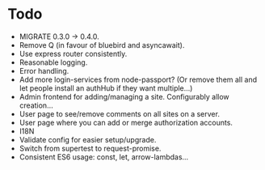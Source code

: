 Todo
====

* MIGRATE 0.3.0 → 0.4.0.
* Remove Q (in favour of bluebird and asyncawait).
* Use express router consistently.
* Reasonable logging.
* Error handling.
* Add more login-services from node-passport? (Or remove them all and let people install an authHub
  if they want multiple…)
* Admin frontend for adding/managing a site.  Configurably allow creation…
* User page to see/remove comments on all sites on a server.
* User page where you can add or merge authorization accounts.
* I18N
* Validate config for easier setup/upgrade.
* Switch from supertest to request-promise.
* Consistent ES6 usage: const, let, arrow-lambdas…

